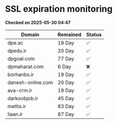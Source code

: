# SSL expiration monitoring

**Checked on 2025-05-30 04:47**

| Domain | Remained | Status       |
|--------|----------|--------------|
| dpe.ac     | 19 Day   | ✅ |
| dpedu.ir     | 20 Day   | ✅ |
| dpgoal.com     | 77 Day   | ✅ |
| dpmaharat.com     | 6 Day   | ❌ |
| borhanbs.ir     | 19 Day   | ✅ |
| danesh-online.com     | 20 Day   | ✅ |
| ava-crm.ir     | 19 Day   | ✅ |
| darkoobjob.ir     | 45 Day   | ✅ |
| mettis.ir     | 83 Day   | ✅ |
| liaan.ir     | 87 Day   | ✅ |
